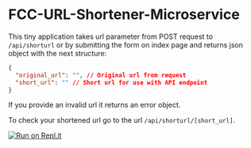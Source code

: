 # FCC-URL-Shortener-Microservice

This tiny application takes url parameter from POST request to `/api/shorturl`
or by submitting the form on index page and returns json object with the next
structure:

```json
{
  "original_url": "", // Original url from request
  "short_url": "" // Short url for use with API endpoint
}
```

If you provide an invalid url it returns an error object.

To check your shortened url go to the url `/api/shorturl/[short_url]`.

[![Run on Repl.it](https://repl.it/badge/github/sergii-nosachenko/FCC-URL-Shortener-Microservice)](https://repl.it/github/sergii-nosachenko/FCC-URL-Shortener-Microservice)
